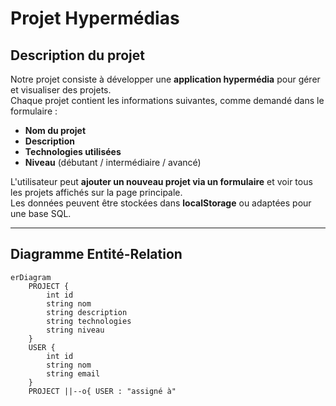 # Projet Hypermédias

## Description du projet
Notre projet consiste à développer une **application hypermédia** pour gérer et visualiser des projets.  
Chaque projet contient les informations suivantes, comme demandé dans le formulaire :

- **Nom du projet**  
- **Description**  
- **Technologies utilisées**  
- **Niveau** (débutant / intermédiaire / avancé)  

L'utilisateur peut **ajouter un nouveau projet via un formulaire** et voir tous les projets affichés sur la page principale.  
Les données peuvent être stockées dans **localStorage** ou adaptées pour une base SQL.

---

## Diagramme Entité-Relation
```mermaid
erDiagram
    PROJECT {
        int id
        string nom
        string description
        string technologies
        string niveau
    }
    USER {
        int id
        string nom
        string email
    }
    PROJECT ||--o{ USER : "assigné à"
